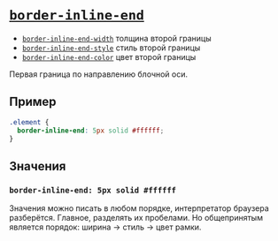 # [`border-inline-end`](../index.md)

- [`border-inline-end-width`](./border-inline-end-width.md) толщина второй границы
- [`border-inline-end-style`](./border-inline-end-style.md) стиль второй границы
- [`border-inline-end-color`](./border-inline-end-color.md) цвет второй границы

Первая граница по направлению блочной оси.

## Пример

```css
.element {
  border-inline-end: 5px solid #ffffff;
}
```

## Значения

### `border-inline-end: 5px solid #ffffff`

Значения можно писать в любом порядке, интерпретатор браузера разберётся. Главное, разделять их пробелами. Но общепринятым является порядок: ширина → стиль → цвет рамки.
